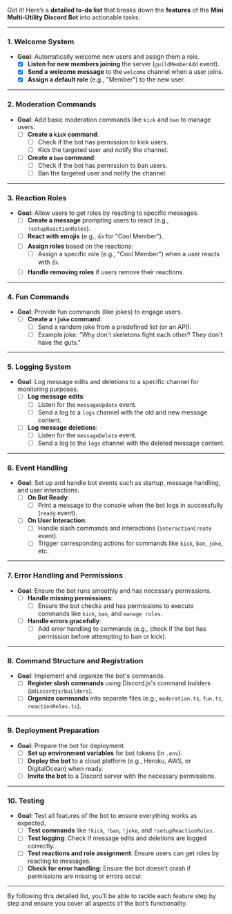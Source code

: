 Got it! Here’s a **detailed to-do list** that breaks down the **features** of the **Mini Multi-Utility Discord Bot** into actionable tasks:

---

### **1. Welcome System**
- **Goal**: Automatically welcome new users and assign them a role.
  - [x] **Listen for new members joining** the server (`guildMemberAdd` event).
  - [x] **Send a welcome message** to the `welcome` channel when a user joins.
  - [x] **Assign a default role** (e.g., "Member") to the new user.

---

### **2. Moderation Commands**
- **Goal**: Add basic moderation commands like `kick` and `ban` to manage users.
  - [ ] **Create a `kick` command**:
    - [ ] Check if the bot has permission to kick users.
    - [ ] Kick the targeted user and notify the channel.
  - [ ] **Create a `ban` command**:
    - [ ] Check if the bot has permission to ban users.
    - [ ] Ban the targeted user and notify the channel.

---

### **3. Reaction Roles**
- **Goal**: Allow users to get roles by reacting to specific messages.
  - [ ] **Create a message** prompting users to react (e.g., `!setupReactionRoles`).
  - [ ] **React with emojis** (e.g., 👍 for "Cool Member").
  - [ ] **Assign roles** based on the reactions:
    - [ ] Assign a specific role (e.g., "Cool Member") when a user reacts with 👍.
  - [ ] **Handle removing roles** if users remove their reactions.

---

### **4. Fun Commands**
- **Goal**: Provide fun commands (like jokes) to engage users.
  - [ ] **Create a `!joke` command**:
    - [ ] Send a random joke from a predefined list (or an API).
    - [ ] Example joke: "Why don't skeletons fight each other? They don't have the guts."

---

### **5. Logging System**
- **Goal**: Log message edits and deletions to a specific channel for monitoring purposes.
  - [ ] **Log message edits**:
    - [ ] Listen for the `messageUpdate` event.
    - [ ] Send a log to a `logs` channel with the old and new message content.
  - [ ] **Log message deletions**:
    - [ ] Listen for the `messageDelete` event.
    - [ ] Send a log to the `logs` channel with the deleted message content.

---

### **6. Event Handling**
- **Goal**: Set up and handle bot events such as startup, message handling, and user interactions.
  - [ ] **On Bot Ready**:
    - [ ] Print a message to the console when the bot logs in successfully (`ready` event).
  - [ ] **On User Interaction**:
    - [ ] Handle slash commands and interactions (`interactionCreate` event).
    - [ ] Trigger corresponding actions for commands like `kick`, `ban`, `joke`, etc.

---

### **7. Error Handling and Permissions**
- **Goal**: Ensure the bot runs smoothly and has necessary permissions.
  - [ ] **Handle missing permissions**:
    - [ ] Ensure the bot checks and has permissions to execute commands like `kick`, `ban`, and `manage roles`.
  - [ ] **Handle errors gracefully**:
    - [ ] Add error handling to commands (e.g., check if the bot has permission before attempting to ban or kick).

---

### **8. Command Structure and Registration**
- **Goal**: Implement and organize the bot's commands.
  - [ ] **Register slash commands** using Discord.js's command builders (`@discordjs/builders`).
  - [ ] **Organize commands** into separate files (e.g., `moderation.ts`, `fun.ts`, `reactionRoles.ts`).

---

### **9. Deployment Preparation**
- **Goal**: Prepare the bot for deployment.
  - [ ] **Set up environment variables** for bot tokens (in `.env`).
  - [ ] **Deploy the bot** to a cloud platform (e.g., Heroku, AWS, or DigitalOcean) when ready.
  - [ ] **Invite the bot** to a Discord server with the necessary permissions.

---

### **10. Testing**
- **Goal**: Test all features of the bot to ensure everything works as expected.
  - [ ] **Test commands** like `!kick`, `!ban`, `!joke`, and `!setupReactionRoles`.
  - [ ] **Test logging**: Check if message edits and deletions are logged correctly.
  - [ ] **Test reactions and role assignment**: Ensure users can get roles by reacting to messages.
  - [ ] **Check for error handling**: Ensure the bot doesn't crash if permissions are missing or errors occur.

---

By following this detailed list, you’ll be able to tackle each feature step by step and ensure you cover all aspects of the bot’s functionality.